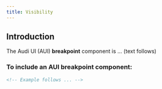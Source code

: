 ```yaml
---
title: Visibility
---
```


## Introduction

The Audi UI (AUI) **breakpoint** component is … (text follows)

### To include an AUI **breakpoint** component:

```html
<!-- Example follows ... -->
```

